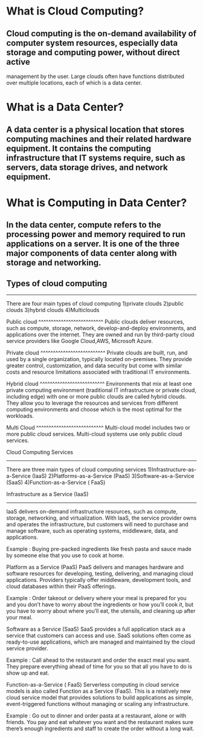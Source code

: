 # What is Cloud Computing?
## Cloud computing is the on-demand availability of computer system resources, especially data storage and computing power, without direct active
management by the user. Large clouds often have functions distributed over multiple locations, each of which is a data center.


# What is a Data Center?
## A data center is a physical location that stores computing machines and their related hardware equipment. It contains the computing infrastructure that IT systems require, such as servers, data storage drives, and network equipment.


# What is Computing in Data Center?
## In the data center, compute refers to the processing power and memory required to run applications on a server. It is one of the three major components of data center along with storage and networking.

## Types of cloud computing
******************************
There are four main types of cloud computing
1)private clouds
2)public clouds
3)hybrid clouds
4)Multiclouds


Public cloud
^^^^^^^^^^^^^^^^^^^^^^^^^^
Public clouds deliver resources, such as compute, storage, network, develop-and-deploy environments, and applications over the internet. They are owned and run by third-party cloud service providers like Google Cloud,AWS, Microsoft Azure.

Private cloud
^^^^^^^^^^^^^^^^^^^^^^^^^^
Private clouds are built, run, and used by a single organization, typically located on-premises. They provide greater control, customization, and data security but come with similar costs and resource limitations associated with traditional IT environments.

Hybrid cloud
^^^^^^^^^^^^^^^^^^^^^^^^^^
Environments that mix at least one private computing environment (traditional IT infrastructure or private cloud, including edge) with one or more public clouds are called hybrid clouds. They allow you to leverage the resources and services from different computing environments and choose which is the most optimal for the workloads. 


Multi Cloud
^^^^^^^^^^^^^^^^^^^^^^^^^^^
Multi-cloud model includes two or more public cloud services. Multi-cloud systems use only public cloud services.



Cloud Computing Services
*******************************
There are three main types of cloud computing services
1)Infrastructure-as-a-Service (IaaS)
2)Platforms-as-a-Service (PaaS)
3)Software-as-a-Service (SaaS)
4)Function-as-a-Service ( FaaS)



Infrastructure as a Service (IaaS)
*******************************************
IaaS delivers on-demand infrastructure resources, such as compute, storage, networking, and virtualization. With IaaS, the service provider owns and operates the infrastructure, but customers will need to purchase and manage software, such as operating systems, middleware, data, and applications.

Example : Buying pre-packed ingredients like fresh pasta and sauce made by someone else that you use to cook at home. 

Platform as a Service (PaaS)
PaaS delivers and manages hardware and software resources for developing, testing, delivering, and managing cloud applications. Providers typically offer middleware, development tools, and cloud databases within their PaaS offerings.

Example : Order takeout or delivery where your meal is prepared for you and you don’t have to worry about the ingredients or how you’ll cook it, but you have to worry about where you’ll eat, the utensils, and cleaning up after your meal.  

Software as a Service (SaaS)
SaaS provides a full application stack as a service that customers can access and use. SaaS solutions often come as ready-to-use applications, which are managed and maintained by the cloud service provider.

Example : Call ahead to the restaurant and order the exact meal you want. They prepare everything ahead of time for you so that all you have to do is show up and eat.

Function-as-a-Service ( FaaS)
Serverless computing in cloud service models is also called Function as a Service (FaaS). This is a relatively new cloud service model that provides solutions to build applications as simple, event-triggered functions without managing or scaling any infrastructure.

Example : Go out to dinner and order pasta at a restaurant, alone or with friends. You pay and eat whatever you want and the restaurant makes sure there’s enough ingredients and staff to create the order without a long wait.








